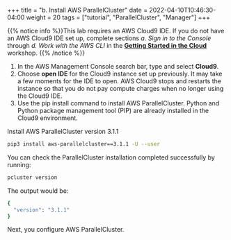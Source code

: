 +++
title = "b. Install AWS ParallelCluster"
date = 2022-04-10T10:46:30-04:00
weight = 20
tags = ["tutorial", "ParallelCluster", "Manager"]
+++

{{% notice info %}}This lab requires an AWS Cloud9 IDE. If you do not have an AWS Cloud9 IDE set up, complete sections *a. Sign in to the Console* through *d. Work with the AWS CLI* in the **[Getting Started in the Cloud](/02-aws-getting-started.html)** workshop.
{{% /notice %}}

1. In the AWS Management Console search bar, type and select **Cloud9**. 
2. Choose **open IDE** for the Cloud9 instance set up previously. It may take a few moments for the IDE to open. AWS Cloud9 stops and restarts the instance so that you do not pay compute charges when no longer using the Cloud9 IDE. 
3. Use the pip install command to install AWS ParallelCluster. Python and Python package management tool (PIP) are already installed in the Cloud9 environment.
 

Install AWS ParallelCluster version 3.1.1

```bash
pip3 install aws-parallelcluster==3.1.1 -U --user
```

You can check the ParallelCluster installation completed successfully by running: 

```bash
pcluster version
```

The output would be:
```bash
{
  "version": "3.1.1"
}
```

Next, you configure AWS ParallelCluster.